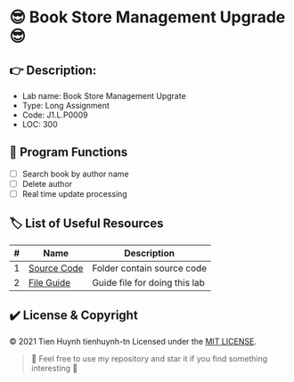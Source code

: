 # :sunglasses: Book Store Management Upgrade :sunglasses:

## :point_right: Description:
- Lab name: Book Store Management Upgrate
- Type: Long Assignment
- Code: J1.L.P0009
- LOC: 300

## :whale: Program Functions
- [ ] Search book by author name
- [ ] Delete author
- [ ] Real time update processing

## :label: List of Useful Resources

#| Name | Description
-| -------- | -----------
1| [Source Code](https://github.com/tienhuynh-tn/LAB211-java-lab/tree/master/BookStoreManagementUpgrade/src) | Folder contain source code
2| [File Guide](https://github.com/tienhuynh-tn/LAB211-java-lab/blob/master/BookStoreManagementUpgrade/J1.L.P0009.%20HKT%20Book%20Store%20-%20Upgrade-%20300LOC%20.pdf) | Guide file for doing this lab

## :heavy_check_mark: License & Copyright
&copy; 2021 Tien Huynh tienhuynh-tn Licensed under the [MIT LICENSE](https://github.com/tienhuynh-tn/LAB211-java-lab/blob/master/LICENSE).

> :love_you_gesture: Feel free to use my repository and star it if you find something interesting :love_you_gesture:
